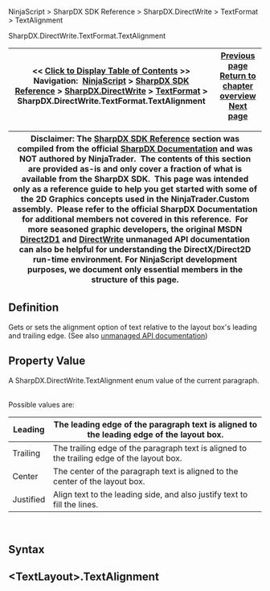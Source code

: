 ﻿
NinjaScript \> SharpDX SDK Reference \> SharpDX.DirectWrite \> TextFormat \> TextAlignment

SharpDX.DirectWrite.TextFormat.TextAlignment

| \<\< [Click to Display Table of Contents](sharpdx_directwrite_textformat_textalignment.md) \>\> **Navigation:**     [NinjaScript](ninjascript-1.md) \> [SharpDX SDK Reference](sharpdx_sdk_reference-1.md) \> [SharpDX.DirectWrite](sharpdx_directwrite-1.md) \> [TextFormat](sharpdx_directwrite_textformat-1.md) \> SharpDX.DirectWrite.TextFormat.TextAlignment | [Previous page](sharpdx_directwrite_textformat_readingdirection-1.md) [Return to chapter overview](sharpdx_directwrite_textformat-1.md) [Next page](sharpdx_directwrite_textformat_wordwrapping-1.md) |
| --- | --- |

| Disclaimer: The [SharpDX SDK Reference](sharpdx_sdk_reference-1.md) section was compiled from the official [SharpDX Documentation](http://sharpdx.org/) and was NOT authored by NinjaTrader.  The contents of this section are provided as\-is and only cover a fraction of what is available from the SharpDX SDK.  This page was intended only as a reference guide to help you get started with some of the 2D Graphics concepts used in the NinjaTrader.Custom assembly.  Please refer to the official SharpDX Documentation for additional members not covered in this reference.  For more seasoned graphic developers, the original MSDN [Direct2D1](https://msdn.microsoft.com/en-us/library/windows/desktop/dd370990.aspx) and [DirectWrite](https://msdn.microsoft.com/en-us/library/windows/desktop/dd368038.aspx) unmanaged API documentation can also be helpful for understanding the DirectX/Direct2D run\-time environment. For NinjaScript development purposes, we document only essential members in the structure of this page. |
| --- |

## Definition
Gets or sets the alignment option of text relative to the layout box's leading and trailing edge. 
(See also [unmanaged API documentation](http://msdn.microsoft.com/en-us/library/dd316681.aspx))
 
## Property Value
A SharpDX.DirectWrite.TextAlignment enum value of the current paragraph.
   

Possible values are:

| Leading | The leading edge of the paragraph text is aligned to the leading edge of the layout box. |
| --- | --- |
| Trailing | The trailing edge of the paragraph text is aligned to the trailing edge of the layout box. |
| Center | The center of the paragraph text is aligned to the center of the layout box. |
| Justified | Align text to the leading side, and also justify text to fill the lines. |
 
## Syntax
## \<TextLayout\>.TextAlignment
